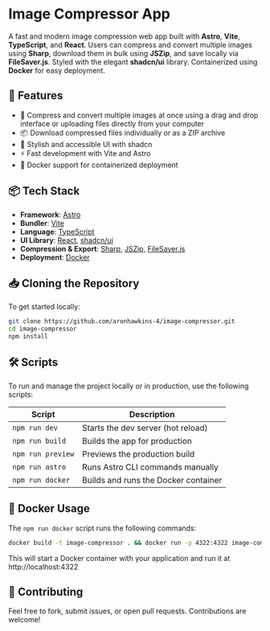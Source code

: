 # Image Compressor App

A fast and modern image compression web app built with **Astro**, **Vite**, **TypeScript**, and **React**. Users can compress and convert multiple images using **Sharp**, download them in bulk using **JSZip**, and save locally via **FileSaver.js**. Styled with the elegant **shadcn/ui** library. Containerized using **Docker** for easy deployment.

## 🚀 Features

- 🔄 Compress and convert multiple images at once using a drag and drop interface or uploading files directly from your computer
- 📦 Download compressed files individually or as a ZIP archive
- 💅 Stylish and accessible UI with shadcn
- ⚡ Fast development with Vite and Astro
- 🐳 Docker support for containerized deployment

## 📦 Tech Stack

- **Framework**: [Astro](https://astro.build/)
- **Bundler**: [Vite](https://vitejs.dev/)
- **Language**: [TypeScript](https://www.typescriptlang.org/)
- **UI Library**: [React](https://reactjs.org/), [shadcn/ui](https://ui.shadcn.com/)
- **Compression & Export**: [Sharp](https://sharp.pixelplumbing.com/), [JSZip](https://stuk.github.io/jszip/), [FileSaver.js](https://github.com/eligrey/FileSaver.js)
- **Deployment**: [Docker](https://www.docker.com/)

## 📥 Cloning the Repository

To get started locally:

```bash
git clone https://github.com/aronhawkins-4/image-compressor.git
cd image-compressor
npm install
```

## 🛠️ Scripts

To run and manage the project locally or in production, use the following scripts:

| Script           | Description                            |
|------------------|----------------------------------------|
| `npm run dev`     | Starts the dev server (hot reload)      |
| `npm run build`   | Builds the app for production           |
| `npm run preview` | Previews the production build           |
| `npm run astro`   | Runs Astro CLI commands manually        |
| `npm run docker`  | Builds and runs the Docker container    |

## 🐳 Docker Usage

The `npm run docker` script runs the following commands:

```bash
docker build -t image-compressor . && docker run -p 4322:4322 image-compressor
```
This will start a Docker container with your application and run it at http://localhost:4322

## 🧪 Contributing
Feel free to fork, submit issues, or open pull requests. Contributions are welcome!